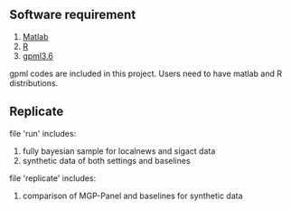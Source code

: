 ## Software requirement

1. [Matlab](https://www.mathworks.com/products/matlab.html)
2. [R](https://www.r-project.org)
3. [gpml3.6](http://gaussianprocess.org/gpml/code/matlab/release/oldcode.html)

gpml codes are included in this project. Users need to have matlab and R distributions.

## Replicate

file 'run' includes:
1. fully bayesian sample for localnews and sigact data
2. synthetic data of both settings and baselines

file 'replicate' includes:
1. comparison of MGP-Panel and baselines for synthetic data